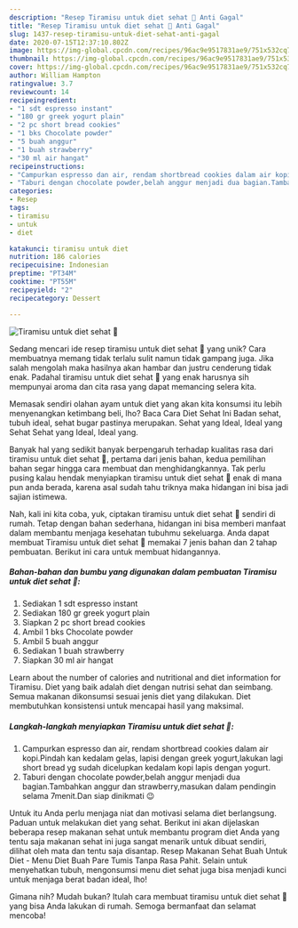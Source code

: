 ```yaml
---
description: "Resep Tiramisu untuk diet sehat 🍮 Anti Gagal"
title: "Resep Tiramisu untuk diet sehat 🍮 Anti Gagal"
slug: 1437-resep-tiramisu-untuk-diet-sehat-anti-gagal
date: 2020-07-15T12:37:10.802Z
image: https://img-global.cpcdn.com/recipes/96ac9e9517831ae9/751x532cq70/tiramisu-untuk-diet-sehat-🍮-foto-resep-utama.jpg
thumbnail: https://img-global.cpcdn.com/recipes/96ac9e9517831ae9/751x532cq70/tiramisu-untuk-diet-sehat-🍮-foto-resep-utama.jpg
cover: https://img-global.cpcdn.com/recipes/96ac9e9517831ae9/751x532cq70/tiramisu-untuk-diet-sehat-🍮-foto-resep-utama.jpg
author: William Hampton
ratingvalue: 3.7
reviewcount: 14
recipeingredient:
- "1 sdt espresso instant"
- "180 gr greek yogurt plain"
- "2 pc short bread cookies"
- "1 bks Chocolate powder"
- "5 buah anggur"
- "1 buah strawberry"
- "30 ml air hangat"
recipeinstructions:
- "Campurkan espresso dan air, rendam shortbread cookies dalam air kopi.Pindah kan kedalam gelas, lapisi dengan greek yogurt,lakukan lagi short bread yg sudah dicelupkan kedalam kopi lapis dengan yogurt."
- "Taburi dengan chocolate powder,belah anggur menjadi dua bagian.Tambahkan anggur dan strawberry,masukan dalam pendingin selama 7menit.Dan siap dinikmati 😉"
categories:
- Resep
tags:
- tiramisu
- untuk
- diet

katakunci: tiramisu untuk diet 
nutrition: 186 calories
recipecuisine: Indonesian
preptime: "PT34M"
cooktime: "PT55M"
recipeyield: "2"
recipecategory: Dessert

---
```



![Tiramisu untuk diet sehat 🍮](https://img-global.cpcdn.com/recipes/96ac9e9517831ae9/751x532cq70/tiramisu-untuk-diet-sehat-🍮-foto-resep-utama.jpg)

Sedang mencari ide resep tiramisu untuk diet sehat 🍮 yang unik? Cara membuatnya memang tidak terlalu sulit namun tidak gampang juga. Jika salah mengolah maka hasilnya akan hambar dan justru cenderung tidak enak. Padahal tiramisu untuk diet sehat 🍮 yang enak harusnya sih mempunyai aroma dan cita rasa yang dapat memancing selera kita.

Memasak sendiri olahan ayam untuk diet yang akan kita konsumsi itu lebih menyenangkan ketimbang beli, lho? Baca Cara Diet Sehat Ini Badan sehat, tubuh ideal, sehat bugar pastinya merupakan. Sehat yang Ideal, Ideal yang Sehat Sehat yang Ideal, Ideal yang.

Banyak hal yang sedikit banyak berpengaruh terhadap kualitas rasa dari tiramisu untuk diet sehat 🍮, pertama dari jenis bahan, kedua pemilihan bahan segar hingga cara membuat dan menghidangkannya. Tak perlu pusing kalau hendak menyiapkan tiramisu untuk diet sehat 🍮 enak di mana pun anda berada, karena asal sudah tahu triknya maka hidangan ini bisa jadi sajian istimewa.


Nah, kali ini kita coba, yuk, ciptakan tiramisu untuk diet sehat 🍮 sendiri di rumah. Tetap dengan bahan sederhana, hidangan ini bisa memberi manfaat dalam membantu menjaga kesehatan tubuhmu sekeluarga. Anda dapat membuat Tiramisu untuk diet sehat 🍮 memakai 7 jenis bahan dan 2 tahap pembuatan. Berikut ini cara untuk membuat hidangannya.

<!--inarticleads1-->

##### Bahan-bahan dan bumbu yang digunakan dalam pembuatan Tiramisu untuk diet sehat 🍮:

1. Sediakan 1 sdt espresso instant
1. Sediakan 180 gr greek yogurt plain
1. Siapkan 2 pc short bread cookies
1. Ambil 1 bks Chocolate powder
1. Ambil 5 buah anggur
1. Sediakan 1 buah strawberry
1. Siapkan 30 ml air hangat


Learn about the number of calories and nutritional and diet information for Tiramisu. Diet yang baik adalah diet dengan nutrisi sehat dan seimbang. Semua makanan dikonsumsi sesuai jenis diet yang dilakukan. Diet membutuhkan konsistensi untuk mencapai hasil yang maksimal. 

<!--inarticleads2-->

##### Langkah-langkah menyiapkan Tiramisu untuk diet sehat 🍮:

1. Campurkan espresso dan air, rendam shortbread cookies dalam air kopi.Pindah kan kedalam gelas, lapisi dengan greek yogurt,lakukan lagi short bread yg sudah dicelupkan kedalam kopi lapis dengan yogurt.
1. Taburi dengan chocolate powder,belah anggur menjadi dua bagian.Tambahkan anggur dan strawberry,masukan dalam pendingin selama 7menit.Dan siap dinikmati 😉


Untuk itu Anda perlu menjaga niat dan motivasi selama diet berlangsung. Paduan untuk melakukan diet yang sehat. Berikut ini akan dijelaskan beberapa resep makanan sehat untuk membantu program diet Anda yang tentu saja makanan sehat ini juga sangat menarik untuk dibuat sendiri, dilihat oleh mata dan tentu saja disantap. Resep Makanan Sehat Buah Untuk Diet - Menu Diet Buah Pare Tumis Tanpa Rasa Pahit. Selain untuk menyehatkan tubuh, mengonsumsi menu diet sehat juga bisa menjadi kunci untuk menjaga berat badan ideal, lho! 

Gimana nih? Mudah bukan? Itulah cara membuat tiramisu untuk diet sehat 🍮 yang bisa Anda lakukan di rumah. Semoga bermanfaat dan selamat mencoba!
